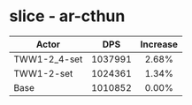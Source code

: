 # slice - ar-cthun
| Actor | DPS | Increase |
|---|:---:|:---:|
|TWW1-2_4-set|1037991|2.68%|
|TWW1-2-set|1024361|1.34%|
|Base|1010852|0.00%|
